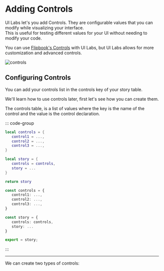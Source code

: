 # Adding Controls


UI Labs let's you add Controls. They are configurable values that you can modify while visualizing your interface.<br/>
This is useful for testing different values for your UI without needing to modify your code.

You can use [Flipbook's Controls](https://flipbook-labs.github.io/flipbook/docs/writing-stories#controls) with UI Labs, but UI Labs allows for more customization and advanced controls.


<img class="image-label" src="/docs/controls/controlsshowcase.png" alt="controls" />


## Configuring Controls

You can add your controls list in the <span class="item-description">controls</span> key of your story table.<br />

We'll learn how to use controls later, first let's see how you can create them.

The controls table, is a list of values where the key is the name of the control and the value is the control declaration.

::: code-group
```lua [Luau] {2-4,8}
local controls = {
   control1 = ...,
   control2 = ...,
   control3 = ...,
}

local story = {
   controls = controls,
   story = ...
}

return story
```

```ts [Roblox-TS] {2-4,8}
const controls = {
   control1: ...,
   control2: ...,
   control3: ...,
}

const story = {
   controls: controls,
   story: ...
}

export = story;
```

:::

---

We can create two types of controls:

<div class="card-container">
  <div class="cards">
   <NavCard 
      ImgSrc="/docs/icons/primitive.svg"
      DynamicLogo=true
      MainString="Primitive Controls"
      IncludeBaseURL=true
      URL="/docs/controls/primitive"
   />
   <NavCard 
      ImgSrc="/docs/icons/advanced.svg"
      DynamicLogo=true
      MainString="Advanced Controls"
      IncludeBaseURL=true
      URL="/docs/controls/advanced"
   />
  </div>
</div>
